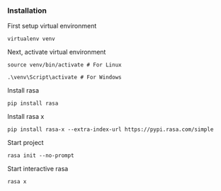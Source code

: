 ### Installation
First setup virtual environment
```
virtualenv venv
```
Next, activate virtual environment
```
source venv/bin/activate # For Linux
```
```
.\venv\Script\activate # For Windows
```
Install rasa
```
pip install rasa
```
Install rasa x
```
pip install rasa-x --extra-index-url https://pypi.rasa.com/simple
```
Start project
```
rasa init --no-prompt
```
Start interactive rasa
```
rasa x
```